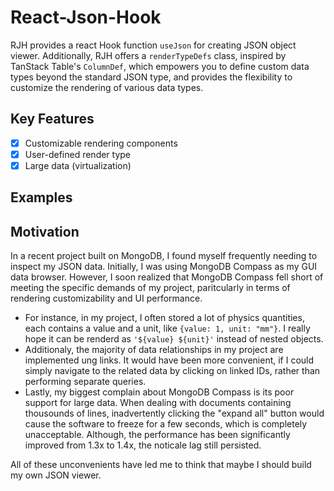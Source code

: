 # React-Json-Hook

RJH provides a react Hook function `useJson` for creating JSON object viewer. Additionally, RJH offers a `renderTypeDefs` class, inspired by TanStack Table's `ColumnDef`, which empowers you to define custom data types beyond the standard JSON type, and provides the flexibility to customize the rendering of various data types.

## Key Features

- [x] Customizable rendering components
- [x] User-defined render type
- [x] Large data (virtualization)

## Examples

## Motivation

In a recent project built on MongoDB, I found myself frequently needing to inspect my JSON data. Initially, I was using MongoDB Compass as my GUI data browser. However, I soon realized that MongoDB Compass fell short of meeting the specific demands of my project, paritcularly in terms of rendering customizability and UI performance.

- For instance, in my project, I often stored a lot of physics quantities, each contains a value and a unit, like `{value: 1, unit: "mm"}`. I really hope it can be renderd as `'${value} ${unit}'` instead of nested objects.
- Additionaly, the majority of data relationships in my project are implemented ung links. It would have been more convenient, if I could simply navigate to the related data by clicking on linked IDs, rather than performing separate queries.
- Lastly, my biggest complain about MongoDB Compass is its poor support for large data. When dealing with documents containing thousounds of lines, inadvertently clicking the "expand all" button would cause the software to freeze for a few seconds, which is completely unacceptable. Although, the performance has been significantly improved from 1.3x to 1.4x, the noticale lag still persisted.

All of these unconvenients have led me to think that maybe I should build my own JSON viewer.